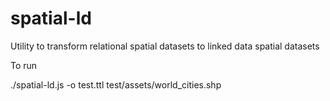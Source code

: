 # spatial-ld
Utility to transform relational spatial datasets to linked data spatial datasets 


To run

./spatial-ld.js -o test.ttl test/assets/world_cities.shp
